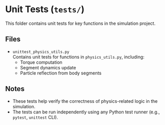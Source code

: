 # Unit Tests (`tests/`)

This folder contains unit tests for key functions in the simulation project.

## Files

- `unittest_physics_utils.py`  
  Contains unit tests for functions in `physics_utils.py`, including:
  - Torque computation
  - Segment dynamics update
  - Particle reflection from body segments

## Notes

- These tests help verify the correctness of physics-related logic in the simulation.
- The tests can be run independently using any Python test runner (e.g., `pytest`, `unittest` CLI).
